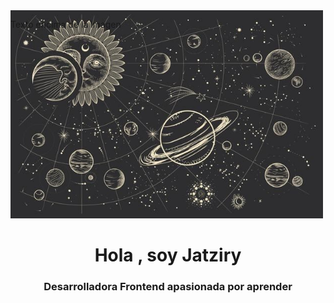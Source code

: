 <div style="position: relative;">
  <img src="images/si.jpg" alt="Descripción de la imagen" width="500">
  <p style="position: absolute; top: 0; left: 0;">Texto encima de la imagen</p>
</div>
<h1 align="center">Hola , soy Jatziry</h1>
<h3 align="center">Desarrolladora Frontend apasionada por aprender</h3>



